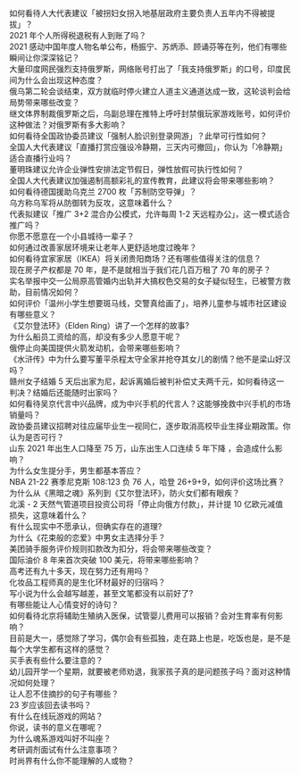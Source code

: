 如何看待人大代表建议「被拐妇女拐入地基层政府主要负责人五年内不得被提拔」？  
2021 年个人所得税退税有人到账了吗？  
2021 感动中国年度人物名单公布，杨振宁、苏炳添、顾诵芬等在列，他们有哪些瞬间让你深深铭记？  
大量印度网民强烈支持俄罗斯，网络账号打出了「我支持俄罗斯」的口号，印度民间为什么会出现这种态度？  
俄乌第二轮会谈结束，双方就临时停火建立人道主义通道达成一致，这轮谈判会给局势带来哪些改变？  
继文体界制裁俄罗斯之后，乌副总理在推特上呼吁封禁俄玩家游戏账号，如何评价这种做法？对俄罗斯有多大影响？  
如何看待全国政协委员建议「强制人脸识别登录网游」？此举可行性如何？  
全国人大代表建议「直播打赏应强设冷静期，三天内可撤回」，你认为「冷静期」适合直播行业吗？  
董明珠建议允许企业弹性安排法定节假日，弹性放假可执行性如何？  
全国人大代表建议加强遏制高额彩礼的宣传教育，此建议将会带来哪些影响？  
如何看待德国援助乌克兰 2700 枚「苏制防空导弹」？  
乌方称乌军将从防御转为反攻，这意味着什么？  
代表拟建议「推广 3+2 混合办公模式，允许每周 1-2 天远程办公」，这一模式适合推广吗？  
你愿不愿意在一个小县城待一辈子？  
如何通过改善家居环境来让老年人更舒适地度过晚年？  
如何看待宜家家居（IKEA）将关闭贵阳商场？还有哪些值得关注的信息？  
现在房子产权都是 70 年，是不是就相当于我们花几百万租了 70 年的房子？  
实名举报中交一公局原高管婚内出轨并大搞权色交易的女子疑似轻生，已被警方救助，目前情况如何？  
如何评价「温州小学生想要斑马线，交警真给画了」，培养儿童参与城市社区建设有哪些意义？  
《艾尔登法环》（Elden Ring）讲了一个怎样的故事?  
为什么船员工资给的高，却没有多少人愿意干呢？  
俄停止向美国提供火箭发动机，会带来哪些影响？  
《水浒传》中为什么要写董平杀程太守全家并抢夺其女儿的剧情？他不是梁山好汉吗？  
赣州女子结婚 5 天后出家为尼，起诉离婚后被判补偿丈夫两千元，如何看待这一判决？结婚后还能随时出家吗？  
如何看待吴京代言中兴品牌，成为中兴手机的代言人？这能够挽救中兴手机的市场销量吗？  
政协委员建议招聘对往应届毕业生一视同仁，逐步取消高校毕业生择业期政策。你认为是否可行？  
山东 2021 年出生人口降至 75 万，山东出生人口连续 5 年下降 ，会造成什么影响？  
为什么女生提分手，男生都基本答应？  
NBA 21-22 赛季尼克斯 108:123 负 76 人，哈登 26+9+9，如何评价这场比赛？  
为什么从《黑暗之魂》系列到《艾尔登法环》，防火女们都有眼疾？  
北溪 - 2 天然气管道项目投资公司将「停止向俄方付款」，并计提 10 亿欧元减值损失，这意味着什么？  
有什么现实中不愿承认，但确实存在的道理?  
为什么《花束般的恋爱》中男女主选择分手？  
美团骑手服务评价规则扣款改为扣分，将会带来哪些改变？  
国际油价 8 年来首次突破 100 美元，将带来哪些影响？  
高考还有九十多天，现在努力还有用吗？  
化妆品工程师真的是生化环材最好的归宿吗？  
写小说为什么会越写越差，甚至文笔都没有以前好了?  
有哪些能让人心情变好的诗句？  
如何看待北京将辅助生殖纳入医保，试管婴儿费用可以报销？会对生育率有何影响？  
目前是大一，感觉除了学习，偶尔会有些孤独，走在路上也是，吃饭也是，是不是每个大学生都有这样的感觉？  
买手表有些什么要注意的？  
幼儿园开学一个星期，就要被老师劝退，我家孩子真的是问题孩子吗？面对这种情况如何处理？  
让人忍不住摘抄的句子有哪些？  
23 岁应该回去读书吗？  
有什么在线玩游戏的网站？  
你说，读书的意义在哪呢？  
为什么魂系游戏叫好不叫座？  
考研调剂面试有什么注意事项？  
时尚界有什么你不能理解的人或物？  
